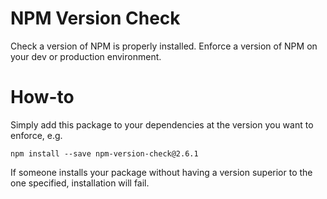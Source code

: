 # NPM Version Check

Check a version of NPM is properly installed. Enforce a version of NPM on your dev or production environment.

# How-to

Simply add this package to your dependencies at the version you want to enforce, e.g.

```npm install --save npm-version-check@2.6.1```

If someone installs your package without having a version superior to the one specified, installation will fail.
